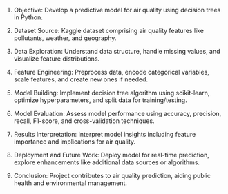1. Objective: Develop a predictive model for air quality using decision trees in Python.

2. Dataset Source: Kaggle dataset comprising air quality features like pollutants, weather, and geography.

3. Data Exploration: Understand data structure, handle missing values, and visualize feature distributions.

4. Feature Engineering: Preprocess data, encode categorical variables, scale features, and create new ones if needed.

5. Model Building: Implement decision tree algorithm using scikit-learn, optimize hyperparameters, and split data for training/testing.

6. Model Evaluation: Assess model performance using accuracy, precision, recall, F1-score, and cross-validation techniques.

7. Results Interpretation: Interpret model insights including feature importance and implications for air quality.

8. Deployment and Future Work: Deploy model for real-time prediction, explore enhancements like additional data sources or algorithms.

9. Conclusion: Project contributes to air quality prediction, aiding public health and environmental management.
